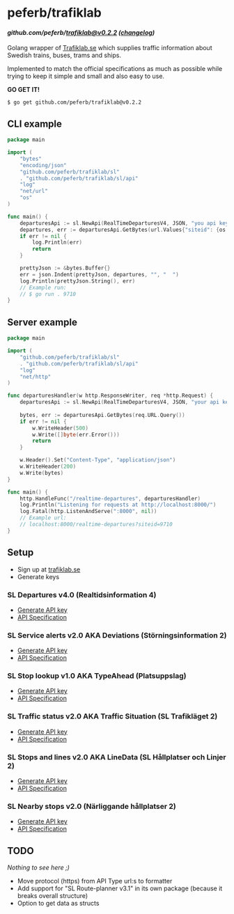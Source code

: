 # peferb/trafiklab 
#### _github.com/peferb/trafiklab@v0.2.2 ([changelog](https://github.com/peferb/trafiklab/blob/main/CHANGELOG.md))_

Golang wrapper of [Trafiklab.se](https://trafiklab.se/) which supplies traffic information about Swedish trains, buses, trams and ships.

Implemented to match the official specifications as much as possible while trying to keep it simple and small and also
easy to use. 

**GO GET IT!**
```shell 
$ go get github.com/peferb/trafiklab@v0.2.2
```

## CLI example

```go
package main

import (
	"bytes"
	"encoding/json"
	"github.com/peferb/trafiklab/sl"
	. "github.com/peferb/trafiklab/sl/api"
	"log"
	"net/url"
	"os"
)

func main() {
	departuresApi := sl.NewApi(RealTimeDeparturesV4, JSON, "you api key here")
	departures, err := departuresApi.GetBytes(url.Values{"siteid": {os.Args[1]}})
	if err != nil {
		log.Println(err)
		return
	}

	prettyJson := &bytes.Buffer{}
	err = json.Indent(prettyJson, departures, "", "  ")
	log.Println(prettyJson.String(), err)
	// Example run:
	// $ go run . 9710
}
```

## Server example
```go
package main

import (
	"github.com/peferb/trafiklab/sl"
	. "github.com/peferb/trafiklab/sl/api"
	"log"
	"net/http"
)

func departuresHandler(w http.ResponseWriter, req *http.Request) {
	departuresApi := sl.NewApi(RealTimeDeparturesV4, JSON, "your api key here")
	
	bytes, err := departuresApi.GetBytes(req.URL.Query())
	if err != nil {
		w.WriteHeader(500)
		w.Write([]byte(err.Error()))
		return
	}

	w.Header().Set("Content-Type", "application/json")
	w.WriteHeader(200)
	w.Write(bytes)
}

func main() {
	http.HandleFunc("/realtime-departures", departuresHandler)
	log.Println("Listening for requests at http://localhost:8000/")
	log.Fatal(http.ListenAndServe(":8000", nil))
	// Example url: 
	// localhost:8000/realtime-departures?siteid=9710
}
```

## Setup

* Sign up at [trafiklab.se](https://trafiklab.se)
* Generate keys

### SL Departures v4.0 (Realtidsinformation 4)
* [Generate API key](https://developer.trafiklab.se/api/sl-realtidsinformation-4)
* [API Specification](https://www.trafiklab.se/api/trafiklab-apis/sl/departures-4/)

### SL Service alerts v2.0 AKA Deviations (Störningsinformation 2)
* [Generate API key](https://developer.trafiklab.se/api/sl-storningsinformation-2)
* [API Specification](https://www.trafiklab.se/api/trafiklab-apis/sl/service-alerts-2/)

### SL Stop lookup v1.0 AKA TypeAhead (Platsuppslag)
* [Generate API key](https://developer.trafiklab.se/api/sl-platsuppslag)
* [API Specification](https://www.trafiklab.se/api/trafiklab-apis/sl/stop-lookup/)

### SL Traffic status v2.0 AKA Traffic Situation (SL Trafikläget 2) 
* [Generate API key](https://developer.trafiklab.se/api/sl-trafiklaget-2)
* [API Specification](https://www.trafiklab.se/api/trafiklab-apis/sl/sl-traffic-status-2/)

### SL Stops and lines v2.0 AKA LineData (SL Hållplatser och Linjer 2)
* [Generate API key](https://developer.trafiklab.se/api/sl-hallplatser-och-linjer-2)
* [API Specification](https://www.trafiklab.se/api/trafiklab-apis/sl/stops-and-lines-2/)

### SL Nearby stops v2.0 (Närliggande hållplatser 2)
* [Generate API key](https://developer.trafiklab.se/api/sl-narliggande-hallplatser-2)
* [API Specification](https://www.trafiklab.se/api/trafiklab-apis/sl/nearby-stops-2/)

## TODO
_Nothing to see here ;)_
* Move protocol (https) from API Type url:s to formatter
* Add support for "SL Route-planner v3.1" in its own package (because it breaks overall structure)
* Option to get data as structs 
